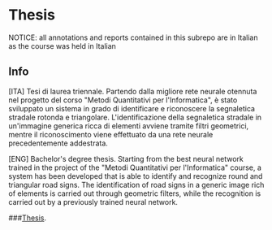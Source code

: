# Thesis
NOTICE: all annotations and reports contained in this subrepo are in Italian as the course was held in Italian

## Info
[ITA] Tesi di laurea triennale. Partendo dalla migliore rete neurale otennuta nel progetto del corso "Metodi Quantitativi per l'Informatica", è stato sviluppato un sistema in grado di identificare e riconoscere la segnaletica stradale rotonda e triangolare. L'identificazione della segnaletica stradale in un'immagine generica ricca di elementi avviene tramite filtri geometrici, mentre il riconoscimento viene effettuato da una rete neurale precedentemente addestrata.

[ENG] Bachelor's degree thesis. Starting from the best neural network trained in the project of the "Metodi Quantitativi per l'Informatica" course, a system has been developed that is able to identify and recognize round and triangular road signs. The identification of road signs in a generic image rich of elements is carried out through geometric filters, while the recognition is carried out by a previously trained neural network.

###[Thesis](https://github.com/LucPol98/university_projects/blob/main/Bachelor%20Degree/Thesis/tesi_polenta_luca_1794787.pdf).